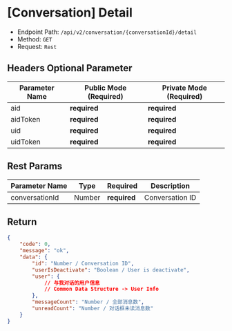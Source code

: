 # [Conversation] Detail

- Endpoint Path: `/api/v2/conversation/{conversationId}/detail`
- Method: `GET`
- Request: `Rest`

## Headers Optional Parameter

| Parameter Name | Public Mode (Required) | Private Mode (Required) |
| --- | --- | --- |
| aid | **required** | **required** |
| aidToken | **required** | **required** |
| uid | **required** | **required** |
| uidToken | **required** | **required** |

## Rest Params

| Parameter Name | Type | Required | Description |
| --- | --- | --- | --- |
| conversationId | Number | **required** | Conversation ID |

## Return

```json
{
    "code": 0,
    "message": "ok",
    "data": {
        "id": "Number / Conversation ID",
        "userIsDeactivate": "Boolean / User is deactivate",
        "user": {
            // 与我对话的用户信息
            // Common Data Structure -> User Info
        },
        "messageCount": "Number / 全部消息数",
        "unreadCount": "Number / 对话框未读消息数"
    }
}
```
